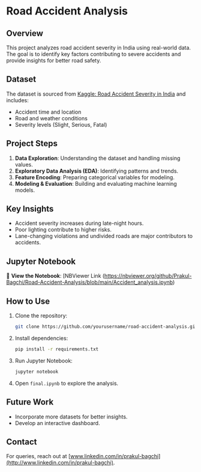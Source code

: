 # Road Accident Analysis

## Overview

This project analyzes road accident severity in India using real-world data. The goal is to identify key factors contributing to severe accidents and provide insights for better road safety.

## Dataset

The dataset is sourced from [Kaggle: Road Accident Severity in India](https://www.kaggle.com/datasets/) and includes:

- Accident time and location
- Road and weather conditions
- Severity levels (Slight, Serious, Fatal)

## Project Steps

1. **Data Exploration**: Understanding the dataset and handling missing values.
2. **Exploratory Data Analysis (EDA)**: Identifying patterns and trends.
3. **Feature Encoding**: Preparing categorical variables for modeling.
4. **Modeling & Evaluation**: Building and evaluating machine learning models.

## Key Insights

- Accident severity increases during late-night hours.
- Poor lighting contribute to higher risks.
- Lane-changing violations and undivided roads are major contributors to accidents.

## Jupyter Notebook

📌 **View the Notebook**: [NBViewer Link (https://nbviewer.org/github/Prakul-Bagchi/Road-Accident-Analysis/blob/main/Accident_analysis.ipynb)

## How to Use

1. Clone the repository:
   ```bash
   git clone https://github.com/yourusername/road-accident-analysis.git
   ```
2. Install dependencies:
   ```bash
   pip install -r requirements.txt
   ```
3. Run Jupyter Notebook:
   ```bash
   jupyter notebook
   ```
4. Open `final.ipynb` to explore the analysis.

## Future Work

- Incorporate more datasets for better insights.
- Develop an interactive dashboard.

## Contact

For queries, reach out at [www.linkedin.com/in/prakul-bagchi](http://www.linkedin.com/in/prakul-bagchi).



